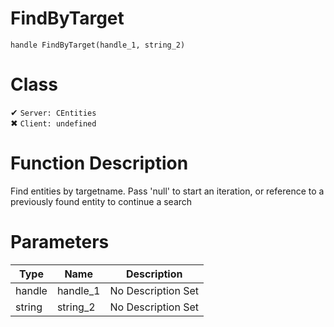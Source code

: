 # FindByTarget
```
handle FindByTarget(handle_1, string_2)
```
# Class
✔ `Server: CEntities`  
✖ `Client: undefined`  

# Function Description
Find entities by targetname. Pass 'null' to start an iteration, or reference to a previously found entity to continue a search
# Parameters
Type|Name|Description
--|--|--
handle|handle_1|No Description Set
string|string_2|No Description Set
